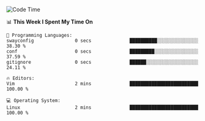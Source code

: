 <!-- [![Top Langs](https://github-readme-stats.vercel.app/api/top-langs/?username=gagahsyuja&theme=dracula&hide_border=true&border_radius=7)](https://github.com/anuraghazra/github-readme-stats) -->

<!--START_SECTION:waka-->
![Code Time](http://img.shields.io/badge/Code%20Time-202%20hrs%2034%20mins-blue)

📊 **This Week I Spent My Time On** 

```text
💬 Programming Languages: 
swayconfig               0 secs              ██████████░░░░░░░░░░░░░░░   38.30 % 
conf                     0 secs              █████████░░░░░░░░░░░░░░░░   37.59 % 
gitignore                0 secs              ██████░░░░░░░░░░░░░░░░░░░   24.11 % 

🔥 Editors: 
Vim                      2 mins              █████████████████████████   100.00 % 

💻 Operating System: 
Linux                    2 mins              █████████████████████████   100.00 % 
```


<!--END_SECTION:waka-->
